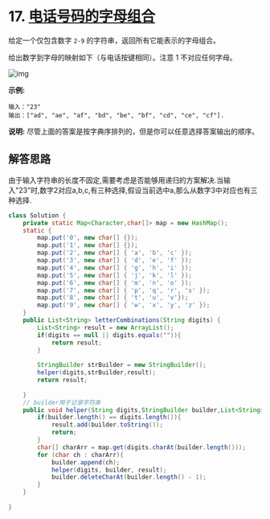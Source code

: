 # 17. [电话号码的字母组合](https://leetcode-cn.com/problems/letter-combinations-of-a-phone-number/description/)

给定一个仅包含数字 `2-9` 的字符串，返回所有它能表示的字母组合。

给出数字到字母的映射如下（与电话按键相同）。注意 1 不对应任何字母。

![img](http://upload.wikimedia.org/wikipedia/commons/thumb/7/73/Telephone-keypad2.svg/200px-Telephone-keypad2.svg.png)

**示例:**

```
输入："23"
输出：["ad", "ae", "af", "bd", "be", "bf", "cd", "ce", "cf"].
```

**说明:**
尽管上面的答案是按字典序排列的，但是你可以任意选择答案输出的顺序。

## 解答思路

由于输入字符串的长度不固定,需要考虑是否能够用递归的方案解决.当输入"23"时,数字2对应a,b,c,有三种选择,假设当前选中a,那么从数字3中对应也有三种选择.

```java
class Solution {
    private static Map<Character,char[]> map = new HashMap();
    static {
        map.put('0', new char[] {});
        map.put('1', new char[] {});
        map.put('2', new char[] { 'a', 'b', 'c' });
        map.put('3', new char[] { 'd', 'e', 'f' });
        map.put('4', new char[] { 'g', 'h', 'i' });
        map.put('5', new char[] { 'j', 'k', 'l' });
        map.put('6', new char[] { 'm', 'n', 'o' });
        map.put('7', new char[] { 'p', 'q', 'r', 's' });
        map.put('8', new char[] { 't', 'u', 'v'});
        map.put('9', new char[] { 'w', 'x', 'y', 'z' });
    }
    public List<String> letterCombinations(String digits) {
        List<String> result = new ArrayList();
        if(digits == null || digits.equals("")){
            return result;
        }
      
        StringBuilder strBuilder = new StringBuilder();
        helper(digits,strBuilder,result);
        return result;
        
    }
    // builder用于记录字符串
    public void helper(String digits,StringBuilder builder,List<String> result){
        if(builder.length() == digits.length()){
            result.add(builder.toString());
            return;
        }
        char[] charArr = map.get(digits.charAt(builder.length()));
        for (char ch : charArr){
            builder.append(ch);
            helper(digits, builder, result);
            builder.deleteCharAt(builder.length() - 1);
        }
    }
    
}
```

